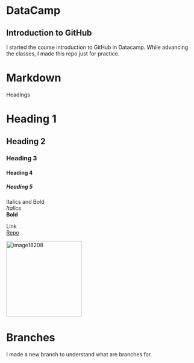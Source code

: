 # DataCamp
## Introduction to GitHub
I started the course introduction to GitHub in Datacamp. While advancing the classes, I made this repo just for practice.<br>

# Markdown

Headings
# Heading 1
## Heading 2
### Heading 3
#### Heading 4
##### Heading 5

Italics and Bold<br>
*Italics*<br>
**Bold**

Link <br>
[Repo](https://github.com/AndresDeve/IntroductionToGitHub)

<img src="https://github.com/user-attachments/assets/7fb4307b-486e-41bd-b9e7-afe7abd40132" alt="image18208" width="200">

# Branches
I made a new branch to understand what are branches for.
